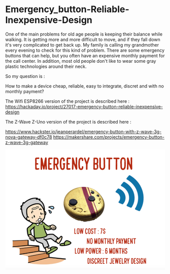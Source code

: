 # Emergency_button-Reliable-Inexpensive-Design

One of the main problems for old age people is keeping their balance while walking. It is getting more and more difficult to move, and if they fall down it's very complicated to get back up. My family is calling my grandmother every evening to check for this kind of problem. There are some emergency buttons that can help, but you often have an expensive monthly payment for the call center. In addition, most old people don't like to wear some gray plastic technologies around their neck.   

So my question is :   

How to make a device cheap, reliable, easy to integrate, discret and with no monthly payment?

The Wifi ESP8266 version of the project is described here : https://hackaday.io/project/27017-emergency-button-reliable-inexpensive-design

The Z-Wave Z-Uno version of the project is described here : 

https://www.hackster.io/jeanperardel/emergency-button-with-z-wave-3g-nova-gateway-df0c78
https://makershare.com/projects/emergency-button-z-wave-3g-gateway

![Cover](Photos/new_cover.png)
